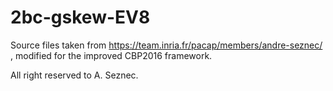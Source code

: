 # 2bc-gskew-EV8
Source files taken from https://team.inria.fr/pacap/members/andre-seznec/ , modified for the improved CBP2016 framework.

All right reserved to A. Seznec.
